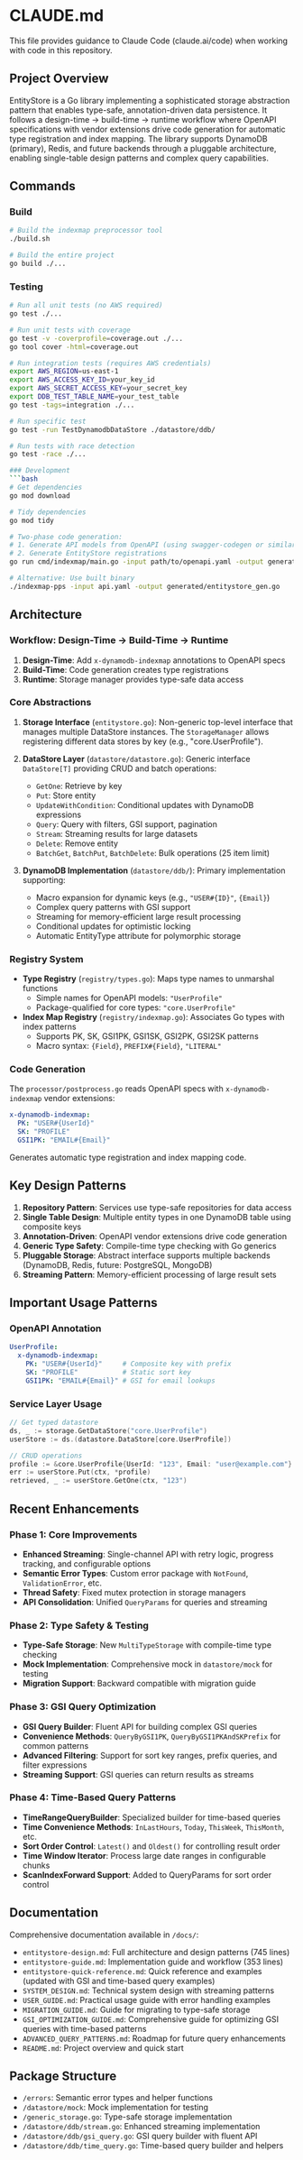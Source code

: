 # CLAUDE.md

This file provides guidance to Claude Code (claude.ai/code) when working with code in this repository.

## Project Overview

EntityStore is a Go library implementing a sophisticated storage abstraction pattern that enables type-safe, annotation-driven data persistence. It follows a design-time → build-time → runtime workflow where OpenAPI specifications with vendor extensions drive code generation for automatic type registration and index mapping. The library supports DynamoDB (primary), Redis, and future backends through a pluggable architecture, enabling single-table design patterns and complex query capabilities.

## Commands

### Build
```bash
# Build the indexmap preprocessor tool
./build.sh

# Build the entire project
go build ./...
```

### Testing
```bash
# Run all unit tests (no AWS required)
go test ./...

# Run unit tests with coverage
go test -v -coverprofile=coverage.out ./...
go tool cover -html=coverage.out

# Run integration tests (requires AWS credentials)
export AWS_REGION=us-east-1
export AWS_ACCESS_KEY_ID=your_key_id
export AWS_SECRET_ACCESS_KEY=your_secret_key
export DDB_TEST_TABLE_NAME=your_test_table
go test -tags=integration ./...

# Run specific test
go test -run TestDynamodbDataStore ./datastore/ddb/

# Run tests with race detection
go test -race ./...

### Development
```bash
# Get dependencies
go mod download

# Tidy dependencies
go mod tidy

# Two-phase code generation:
# 1. Generate API models from OpenAPI (using swagger-codegen or similar)
# 2. Generate EntityStore registrations
go run cmd/indexmap/main.go -input path/to/openapi.yaml -output generated/entitystore_gen.go

# Alternative: Use built binary
./indexmap-pps -input api.yaml -output generated/entitystore_gen.go
```

## Architecture

### Workflow: Design-Time → Build-Time → Runtime

1. **Design-Time**: Add `x-dynamodb-indexmap` annotations to OpenAPI specs
2. **Build-Time**: Code generation creates type registrations
3. **Runtime**: Storage manager provides type-safe data access

### Core Abstractions

1. **Storage Interface** (`entitystore.go`): Non-generic top-level interface that manages multiple DataStore instances. The `StorageManager` allows registering different data stores by key (e.g., "core.UserProfile").

2. **DataStore Layer** (`datastore/datastore.go`): Generic interface `DataStore[T]` providing CRUD and batch operations:
   - `GetOne`: Retrieve by key
   - `Put`: Store entity
   - `UpdateWithCondition`: Conditional updates with DynamoDB expressions
   - `Query`: Query with filters, GSI support, pagination
   - `Stream`: Streaming results for large datasets
   - `Delete`: Remove entity
   - `BatchGet`, `BatchPut`, `BatchDelete`: Bulk operations (25 item limit)

3. **DynamoDB Implementation** (`datastore/ddb/`): Primary implementation supporting:
   - Macro expansion for dynamic keys (e.g., `"USER#{ID}"`, `{Email}`)
   - Complex query patterns with GSI support
   - Streaming for memory-efficient large result processing
   - Conditional updates for optimistic locking
   - Automatic EntityType attribute for polymorphic storage

### Registry System

- **Type Registry** (`registry/types.go`): Maps type names to unmarshal functions
  - Simple names for OpenAPI models: `"UserProfile"`
  - Package-qualified for core types: `"core.UserProfile"`
- **Index Map Registry** (`registry/indexmap.go`): Associates Go types with index patterns
  - Supports PK, SK, GSI1PK, GSI1SK, GSI2PK, GSI2SK patterns
  - Macro syntax: `{Field}`, `PREFIX#{Field}`, `"LITERAL"`

### Code Generation

The `processor/postprocess.go` reads OpenAPI specs with `x-dynamodb-indexmap` vendor extensions:
```yaml
x-dynamodb-indexmap:
  PK: "USER#{UserId}"
  SK: "PROFILE"
  GSI1PK: "EMAIL#{Email}"
```
Generates automatic type registration and index mapping code.

## Key Design Patterns

1. **Repository Pattern**: Services use type-safe repositories for data access
2. **Single Table Design**: Multiple entity types in one DynamoDB table using composite keys
3. **Annotation-Driven**: OpenAPI vendor extensions drive code generation
4. **Generic Type Safety**: Compile-time type checking with Go generics
5. **Pluggable Storage**: Abstract interface supports multiple backends (DynamoDB, Redis, future: PostgreSQL, MongoDB)
6. **Streaming Pattern**: Memory-efficient processing of large result sets

## Important Usage Patterns

### OpenAPI Annotation
```yaml
UserProfile:
  x-dynamodb-indexmap:
    PK: "USER#{UserId}"     # Composite key with prefix
    SK: "PROFILE"           # Static sort key
    GSI1PK: "EMAIL#{Email}" # GSI for email lookups
```

### Service Layer Usage
```go
// Get typed datastore
ds, _ := storage.GetDataStore("core.UserProfile")
userStore := ds.(datastore.DataStore[core.UserProfile])

// CRUD operations
profile := &core.UserProfile{UserId: "123", Email: "user@example.com"}
err := userStore.Put(ctx, *profile)
retrieved, _ := userStore.GetOne(ctx, "123")
```

## Recent Enhancements

### Phase 1: Core Improvements
- **Enhanced Streaming**: Single-channel API with retry logic, progress tracking, and configurable options
- **Semantic Error Types**: Custom error package with `NotFound`, `ValidationError`, etc.
- **Thread Safety**: Fixed mutex protection in storage managers
- **API Consolidation**: Unified `QueryParams` for queries and streaming

### Phase 2: Type Safety & Testing
- **Type-Safe Storage**: New `MultiTypeStorage` with compile-time type checking
- **Mock Implementation**: Comprehensive mock in `datastore/mock` for testing
- **Migration Support**: Backward compatible with migration guide

### Phase 3: GSI Query Optimization
- **GSI Query Builder**: Fluent API for building complex GSI queries
- **Convenience Methods**: `QueryByGSI1PK`, `QueryByGSI1PKAndSKPrefix` for common patterns
- **Advanced Filtering**: Support for sort key ranges, prefix queries, and filter expressions
- **Streaming Support**: GSI queries can return results as streams

### Phase 4: Time-Based Query Patterns
- **TimeRangeQueryBuilder**: Specialized builder for time-based queries
- **Time Convenience Methods**: `InLastHours`, `Today`, `ThisWeek`, `ThisMonth`, etc.
- **Sort Order Control**: `Latest()` and `Oldest()` for controlling result order
- **Time Window Iterator**: Process large date ranges in configurable chunks
- **ScanIndexForward Support**: Added to QueryParams for sort order control

## Documentation

Comprehensive documentation available in `/docs/`:
- `entitystore-design.md`: Full architecture and design patterns (745 lines)
- `entitystore-guide.md`: Implementation guide and workflow (353 lines)
- `entitystore-quick-reference.md`: Quick reference and examples (updated with GSI and time-based query examples)
- `SYSTEM_DESIGN.md`: Technical system design with streaming patterns
- `USER_GUIDE.md`: Practical usage guide with error handling examples
- `MIGRATION_GUIDE.md`: Guide for migrating to type-safe storage
- `GSI_OPTIMIZATION_GUIDE.md`: Comprehensive guide for optimizing GSI queries with time-based patterns
- `ADVANCED_QUERY_PATTERNS.md`: Roadmap for future query enhancements
- `README.md`: Project overview and quick start

## Package Structure

- `/errors`: Semantic error types and helper functions
- `/datastore/mock`: Mock implementation for testing
- `/generic_storage.go`: Type-safe storage implementation
- `/datastore/ddb/stream.go`: Enhanced streaming implementation
- `/datastore/ddb/gsi_query.go`: GSI query builder with fluent API
- `/datastore/ddb/time_query.go`: Time-based query builder and helpers